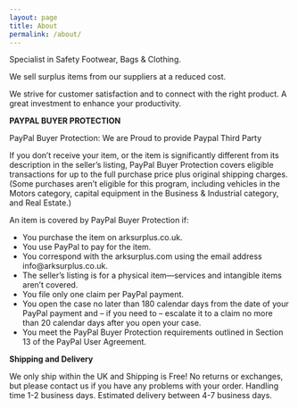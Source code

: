 ```yaml
---
layout: page
title: About
permalink: /about/
---
```


Specialist in Safety Footwear, Bags & Clothing.

We sell surplus items from our suppliers at a reduced cost.

We strive for customer satisfaction and to connect with the right product. A great investment to enhance your productivity.


<b>PAYPAL BUYER PROTECTION</b>


PayPal Buyer Protection: We are Proud to provide Paypal Third Party

If you don’t receive your item, or the item is significantly different from its description in the seller’s listing, PayPal Buyer Protection covers eligible transactions for up to the full purchase price plus original shipping charges. (Some purchases aren’t eligible for this program, including vehicles in the Motors category, capital equipment in the Business & Industrial category, and Real Estate.)

An item is covered by PayPal Buyer Protection if:
<ul>
<li>You purchase the item on arksurplus.co.uk.</li>

<li>You use PayPal to pay for the item.</li>

<li>You correspond with the arksurplus.com using the email address info@arksurplus.co.uk.</li>

<li>The seller’s listing is for a physical item—services and intangible items aren’t covered.</li>

<li>You file only one claim per PayPal payment.</li>

<li>You open the case no later than 180 calendar days from the date of your PayPal payment and – if you need to – escalate it to a claim no more than 20 calendar days after you open your case.</li>

<li>You meet the PayPal Buyer Protection requirements outlined in Section 13 of the PayPal User Agreement.</li>
</ul>


<b>Shipping and Delivery</b>

We only ship within the UK and Shipping is Free!
No returns or exchanges, but please contact us if you have any problems with your order.
Handling time 1-2 business days. Estimated delivery between 4-7 business days.
